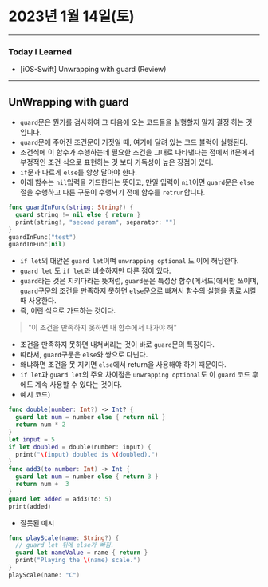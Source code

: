 # 2023년 1월 14일(토)

---

### Today I Learned 

- [iOS-Swift] Unwrapping with guard (Review)

---

## UnWrapping with guard

- `guard`문은 뭔가를 검사하여 그 다음에 오는 코드들을 실행할지 말지 결정 하는 것 입니다.
- `guard`문에 주어진 조건문이 거짓일 때, 여기에 달려 있는 코드 블럭이 실행된다.
- 조건식에 이 함수가 수행하는데 필요한 조건을 그대로 나타낸다는 점에서 if문에서 부정적인 조건 식으로 표현하는 것 보다 가독성이 높은 장점이 있다.
- `if`문과 다르게 `else`를 항상 달아야 한다.
- 아래 함수는 `nil`입력을 가드한다는 뜻이고, 만일 입력이 `nil`이면 `guard`문은 `else`절을 수행하고 다른 구문이 수행되기 전에 함수를 `retrun`합니다.

```swift
func guardInFunc(string: String?) {
  guard string != nil else { return }
  print(string!, "second param", separator: "")
}
guardInFunc("test")
guardInFunc(nil)
```

- `if let`의 대안은 `guard let`이며 `unwrapping optional` 도 이에 해당한다.
- `guard let` 도 `if let`과 비슷하지만 다른 점이 있다.
- `guard`라는 것은 지키다라는 뜻처럼, `guard`문은 특성상 함수(메서드)에서만 쓰이며, `guard`구문의 조건을 만족하지 못하면 `else`문으로 빠져서 함수의 실행을 종료 시킬 때 사용한다.
- 즉, 이런 식으로 가드하는 것이다.

> "이 조건을 만족하지 못하면 내 함수에서 나가야 해"

- 조건을 만족하지 못하면 내쳐버리는 것이 바로 `guard`문의 특징이다.
- 따라서, `guard`구문은 `else`와 쌍으로 다닌다.
- 왜냐하면 조건을 못 지키면 `else`에서 return을 사용해야 하기 때문이다.
- `if let`과 `guard let`의 주요 차이점은 `unwrapping optional`도 이 `guard` 코드 후에도 계속 사용할 수 있다는 것이다.
- 예시 코드)

```swift
func double(number: Int?) -> Int? {
  guard let num = number else { return nil }
  return num * 2 
}
let input = 5 
if let doubled = double(number: input) {
  print("\(input) doubled is \(doubled).")
}
func add3(to number: Int) -> Int {
  guard let num = number else { return 3 }
  return num +  3 
}
guard let added = add3(to: 5)
print(added)
```

- 잘못된 예시

```swift
func playScale(name: String?) {
  // guard let 뒤에 else가 빠짐.
  guard let nameValue = name { return }
  print("Playing the \(name) scale.")
}
playScale(name: "C")
```
